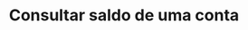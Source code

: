 ---
title: Consultar saldo de uma conta
api:
  file: openfinance e payments.yaml
  operationId: get_v1-accounts-balances
hidden: false
---